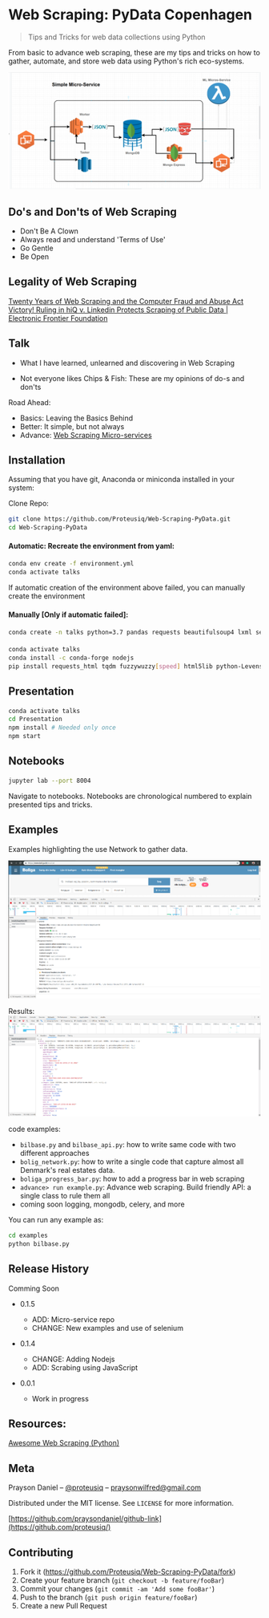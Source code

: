 # Web Scraping: PyData Copenhagen

> Tips and Tricks for web data collections using Python

From basic  to advance web scraping, these are my tips and tricks on how to gather, automate, and store web data using Python's rich eco-systems.

![](Presentation/images/micro.png)

## Do's and Don'ts of Web Scraping
- Don't Be A Clown
- Always read and understand 'Terms of Use'
- Go Gentle
- Be Open

## Legality of Web Scraping 

[Twenty Years of Web Scraping and the Computer Fraud and Abuse Act](https://papers.ssrn.com/sol3/papers.cfm?abstract_id=3221625)
[Victory! Ruling in hiQ v. Linkedin Protects Scraping of Public Data | Electronic Frontier Foundation](https://www.eff.org/deeplinks/2019/09/victory-ruling-hiq-v-linkedin-protects-scraping-public-data)

## Talk
* What I have learned, unlearned and discovering in Web Scraping

* Not everyone likes Chips & Fish: These are my opinions of do-s and don'ts

Road Ahead:

- Basics: Leaving the Basics Behind
- Better: It simple, but not always
- Advance: [Web Scraping Micro-services](https://github.com/Proteusiq/advance_scraping)

## Installation

Assuming that you have git, Anaconda or miniconda installed in your system:

Clone Repo:

```sh
git clone https://github.com/Proteusiq/Web-Scraping-PyData.git
cd Web-Scraping-PyData
```
#### Automatic: Recreate the environment from yaml:

```sh
conda env create -f environment.yml
conda activate talks
```

If automatic creation of the environment above failed, you can manually create the environment

#### Manually [Only if automatic failed]:

```sh
conda create -n talks python=3.7 pandas requests beautifulsoup4 lxml selenium jupyterlab ipython

conda activate talks
conda install -c conda-forge nodejs
pip install requests_html tqdm fuzzywuzzy[speed] html5lib python-Levenshtein
```


## Presentation

```sh
conda activate talks
cd Presentation
npm install # Needed only once
npm start
```


## Notebooks

```sh
jupyter lab --port 8004
```

Navigate to notebooks. Notebooks are chronological numbered to explain
presented tips and tricks.

## Examples

Examples highlighting the use Network to gather data.

![](Presentation/images/network.png)

Results:
![](Presentation/images/network2.png)

code examples:

- `bilbase.py` and `bilbase_api.py`: how to write same code with two different approaches
- `bolig_network.py`: how to write a single code that capture almost all Denmark's real estates data.
- `boliga_progress_bar.py`: how to add a progress bar in web scraping
- `advance> run example.py`: Advance web scraping. Build friendly API: a single class to rule them all
- coming soon logging, mongodb, celery, and more

You can run any example as:
```sh
cd examples
python bilbase.py
```

## Release History

Comming Soon
* 0.1.5
    * ADD: Micro-service repo
    * CHANGE: New examples and use of selenium
* 0.1.4
    * CHANGE: Adding Nodejs 
    * ADD: Scrabing using JavaScript
 
* 0.0.1
    * Work in progress
    
    
## Resources:
[Awesome Web Scraping (Python) ](https://github.com/lorien/awesome-web-scraping/blob/master/python.md)

## Meta

Prayson Daniel – [@proteusiq](https://twitter.com/proteusiq) – praysonwilfred@gmail.com

Distributed under the MIT license. See ``LICENSE`` for more information.

[https://github.com/praysondaniel/github-link](https://github.com/proteusiq/)

## Contributing

1. Fork it (<https://github.com/Proteusiq/Web-Scraping-PyData/fork>)
2. Create your feature branch (`git checkout -b feature/fooBar`)
3. Commit your changes (`git commit -am 'Add some fooBar'`)
4. Push to the branch (`git push origin feature/fooBar`)
5. Create a new Pull Request
